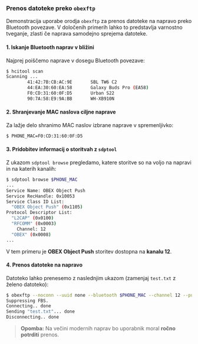 ### Prenos datoteke preko `obexftp`

Demonstracija uporabe orodja `obexftp` za prenos datoteke na napravo preko Bluetooth povezave. V določenih primerih lahko to predstavlja varnostno tveganje, zlasti če naprava samodejno sprejema datoteke.

#### 1. Iskanje Bluetooth naprav v bližini

Najprej poiščemo naprave v dosegu Bluetooth povezave:

```bash
$ hcitool scan
Scanning ...
        41:42:7B:CB:AC:9E       SBL TW6 C2
        44:EA:30:60:EA:58       Galaxy Buds Pro (EA58)
        F0:CD:31:60:0F:D5       Urban S22
        90:7A:58:E9:9A:BB       WH-XB910N
```

#### 2. Shranjevanje MAC naslova ciljne naprave

Za lažje delo shranimo MAC naslov izbrane naprave v spremenljivko:

```bash
$ PHONE_MAC=F0:CD:31:60:0F:D5
```

#### 3. Pridobitev informacij o storitvah z `sdptool`

Z ukazom `sdptool browse` pregledamo, katere storitve so na voljo na napravi in na katerih kanalih:

```bash
$ sdptool browse $PHONE_MAC
...
Service Name: OBEX Object Push
Service RecHandle: 0x10053
Service Class ID List:
  "OBEX Object Push" (0x1105)
Protocol Descriptor List:
  "L2CAP" (0x0100)
  "RFCOMM" (0x0003)
    Channel: 12
  "OBEX" (0x0008)
...
```

V tem primeru je **OBEX Object Push** storitev dostopna na **kanalu 12**.

#### 4. Prenos datoteke na napravo

Datoteko lahko prenesemo z naslednjim ukazom (zamenjaj `test.txt` z želeno datoteko):

```bash
$ obexftp --noconn --uuid none --bluetooth $PHONE_MAC --channel 12 --put test.txt
Suppressing FBS.
Connecting.. done
Sending "test.txt"... done
Disconnecting.. done
```

> **Opomba:** Na večini modernih naprav bo uporabnik moral **ročno potrditi** prenos.
